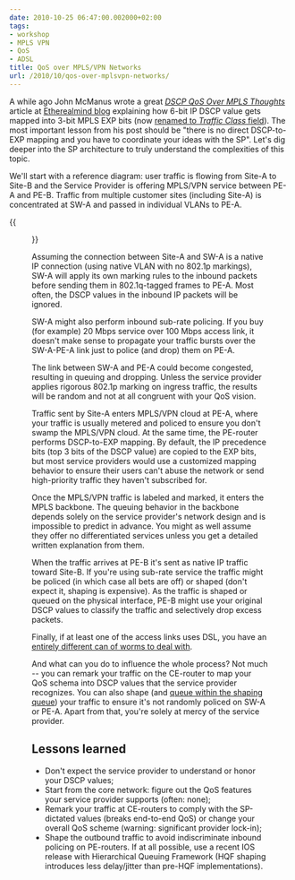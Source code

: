 ```yaml
---
date: 2010-10-25 06:47:00.002000+02:00
tags:
- workshop
- MPLS VPN
- QoS
- ADSL
title: QoS over MPLS/VPN Networks
url: /2010/10/qos-over-mplsvpn-networks/
---
```

A while ago John McManus wrote a great [*DSCP QoS Over MPLS Thoughts*](http://etherealmind.com/dscp-qos-over-mpls-thoughts/) article at [Etherealmind blog](http://etherealmind.com/) explaining how 6-bit IP DSCP value gets mapped into 3-bit MPLS EXP bits (now [renamed to *Traffic Class* field](http://tools.ietf.org/html/rfc5462)). The most important lesson from his post should be "there is no direct DSCP-to-EXP mapping and you have to coordinate your ideas with the SP". Let's dig deeper into the SP architecture to truly understand the complexities of this topic.

We'll start with a reference diagram: user traffic is flowing from Site-A to Site-B and the Service Provider is offering MPLS/VPN service between PE-A and PE-B. Traffic from multiple customer sites (including Site-A) is concentrated at SW-A and passed in individual VLANs to PE-A.
<!--more-->
{{<figure src="/2010/10/s1600-MPLSVPN_QoS.png" caption="QoS options in an MPLS/VPN network">}}

Assuming the connection between Site-A and SW-A is a native IP connection (using native VLAN with no 802.1p markings), SW-A will apply its own marking rules to the inbound packets before sending them in 802.1q-tagged frames to PE-A. Most often, the DSCP values in the inbound IP packets will be ignored.

SW-A might also perform inbound sub-rate policing. If you buy (for example) 20 Mbps service over 100 Mbps access link, it doesn't make sense to propagate your traffic bursts over the SW-A-PE-A link just to police (and drop) them on PE-A.

The link between SW-A and PE-A could become congested, resulting in queuing and dropping. Unless the service provider applies rigorous 802.1p marking on ingress traffic, the results will be random and not at all congruent with your QoS vision.

Traffic sent by Site-A enters MPLS/VPN cloud at PE-A, where your traffic is usually metered and policed to ensure you don't swamp the MPLS/VPN cloud. At the same time, the PE-router performs DSCP-to-EXP mapping. By default, the IP precedence bits (top 3 bits of the DSCP value) are copied to the EXP bits, but most service providers would use a customized mapping behavior to ensure their users can't abuse the network or send high-priority traffic they haven't subscribed for.

Once the MPLS/VPN traffic is labeled and marked, it enters the MPLS backbone. The queuing behavior in the backbone depends solely on the service provider's network design and is impossible to predict in advance. You might as well assume they offer no differentiated services unless you get a detailed written explanation from them.

When the traffic arrives at PE-B it's sent as native IP traffic toward Site-B. If you're using sub-rate service the traffic might be policed (in which case all bets are off) or shaped (don't expect it, shaping is expensive). As the traffic is shaped or queued on the physical interface, PE-B might use your original DSCP values to classify the traffic and selectively drop excess packets.

Finally, if at least one of the access links uses DSL, you have an [entirely different can of worms to deal with](/2009/06/adsl-qos-basics/).

And what can you do to influence the whole process? Not much -- you can remark your traffic on the CE-router to map your QoS schema into DSCP values that the service provider recognizes. You can also shape (and [queue within the shaping queue](/kb/tag/QoS/Traffic_Shaping/)) your traffic to ensure it's not randomly policed on SW-A or PE-A. Apart from that, you're solely at mercy of the service provider.

## Lessons learned

-   Don't expect the service provider to understand or honor your DSCP values;
-   Start from the core network: figure out the QoS features your service provider supports (often: none);
-   Remark your traffic at CE-routers to comply with the SP-dictated values (breaks end-to-end QoS) or change your overall QoS scheme (warning: significant provider lock-in);
-   Shape the outbound traffic to avoid indiscriminate inbound policing on PE-routers. If at all possible, use a recent IOS release with Hierarchical Queuing Framework (HQF shaping introduces less delay/jitter than pre-HQF implementations).
